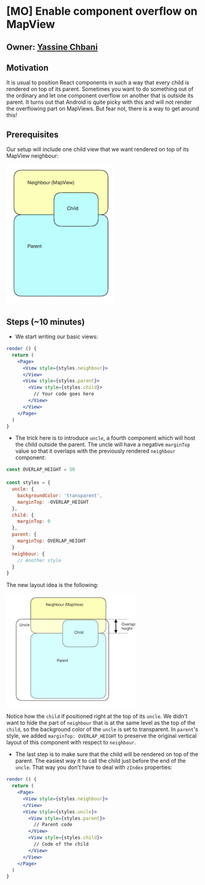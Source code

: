 # [MO] Enable component overflow on MapView

## Owner: [Yassine Chbani](https://github.com/yassinecc)

## Motivation

It is usual to position React components in such a way that every child is rendered on top of its parent. Sometimes you want to do something out of the ordinary and let one component overflow on another that is outside its parent. It turns out that Android is quite picky with this and will not render the overflowing part on MapViews. But fear not, there is a way to get around this!

## Prerequisites

Our setup will include one child view that we want rendered on top of its MapView neighbour:

![Without uncle](assets/withoutUncle.png)


## Steps (~10 minutes)

- We start writing our basic views:

```jsx
render () {
  return (
    <Page>
      <View style={styles.neighbour}>
      </View>
      <View style={styles.parent}>
        <View style={styles.child}>
          // Your code goes here
        </View>
      </View>
    </Page>
  )
}
```

- The trick here is to introduce `uncle`, a fourth component which will host the child outside the parent. The uncle will have a negative `marginTop` value so that it overlaps with the previously rendered `neighbour` component:

```jsx
const OVERLAP_HEIGHT = 50

const styles = {
  uncle: {
    backgroundColor: 'transparent',
    marginTop: -OVERLAP_HEIGHT
  },
  child: {
    marginTop: 0
  },
  parent: {
    marginTop: OVERLAP_HEIGHT
  }
  neighbour: {
    // Another style
  }
}
```

The new layout idea is the following:

![With uncle](assets/withUncle.png)

Notice how the `child` if positioned right at the top of its `uncle`. We didn't want to hide the part of `neighbour` that is at the same level as the top of the `child`, so the background color of the `uncle` is set to transparent. In `parent`'s style, we added `marginTop: OVERLAP_HEIGHT` to preserve the original vertical layout of this component with respect to `neighbour`.

- The last step is to make sure that the child will be rendered on top of the parent. The easiest way it to call the child just before the end of the `uncle`. That way you don't have to deal with `zIndex` properties:

```jsx
render () {
  return (
    <Page>
      <View style={styles.neighbour}>
      </View>
      <View style={styles.uncle}>
        <View style={styles.parent}>
          // Parent code
        </View>
        <View style={styles.child}>
          // Code of the child
        </View>
      </View>
    </Page>
  )
}
```

